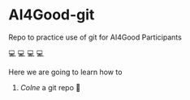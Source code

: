 # AI4Good-git
Repo to practice use of git for AI4Good Participants

:computer: :computer: :computer: :computer:

Here we are going to learn how to

1. *Colne* a git repo :dancers: